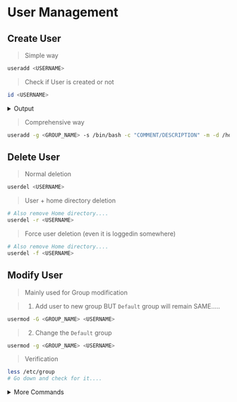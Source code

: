 # User Management

## Create User

> Simple way
```bash
useradd <USERNAME>
```

> Check if User is created or not
```bash
id <USERNAME>
```

<details>
<summary>Output</summary>

```
<-- OUTPUT -->

uid=1001(USERNAME) gid=1001(USERNAME) groups=1001(USERNAME)
```

</details>

> Comprehensive way
```bash
useradd -g <GROUP_NAME> -s /bin/bash -c "COMMENT/DESCRIPTION" -m -d /home/<USERNAME> <USERNAME>
```

## Delete User

> Normal deletion
```bash
userdel <USERNAME>
```

> User + home directory deletion
```bash
# Also remove Home directory....
userdel -r <USERNAME>
```

> Force user deletion (even it is loggedin somewhere) 
```bash
# Also remove Home directory....
userdel -f <USERNAME>
```

## Modify User
> Mainly used for Group modification

> 1. Add user to new group BUT `Default` group will remain SAME.....
```bash
usermod -G <GROUP_NAME> <USERNAME>
```

> 2. Change the `Default` group
```bash
usermod -g <GROUP_NAME> <USERNAME>
```

> Verification
```bash
less /etc/group
# Go down and check for it....
```

<details>
<summary>More Commands</summary>

```
-m -d /home/NEW_FOLDER  ::> Move content of home folder to NEW_FOLDER
-p                      ::> Change Password
-s                      ::> Change Shell type
-L -U                   ::> Lock/Unlock a user
```

</details>